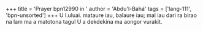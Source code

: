 +++
title = 'Prayer bpn12990 in '
author = 'Abdu'l-Bahá'
tags = ['lang-111', 'bpn-unsorted']
+++
U l.uluai. mataure iau, balaure iau; mal iau dari ra birao na lam ma a matotona tagul U a dekdekina ma aongor vurakit.
